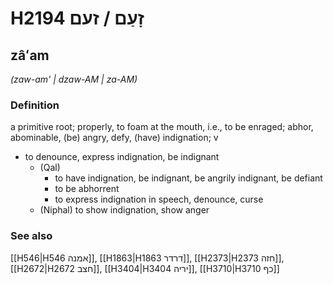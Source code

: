 # H2194 זָעַם / זעם

## zâʻam

_(zaw-am' | dzaw-AM | za-AM)_

### Definition

a primitive root; properly, to foam at the mouth, i.e., to be enraged; abhor, abominable, (be) angry, defy, (have) indignation; v

- to denounce, express indignation, be indignant
  - (Qal)
    - to have indignation, be indignant, be angrily indignant, be defiant
    - to be abhorrent
    - to express indignation in speech, denounce, curse
  - (Niphal) to show indignation, show anger

### See also

[[H546|H546 אמנה]], [[H1863|H1863 דרדר]], [[H2373|H2373 חזה]], [[H2672|H2672 חצב]], [[H3404|H3404 יריה]], [[H3710|H3710 כף]]
